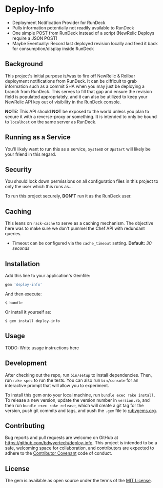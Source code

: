 # Deploy-Info
* Deployment Notification Provider for RunDeck
* Pulls information potentially not readily available to RunDeck
* One simple POST from RunDeck instead of a script (NewRelic Deploys require a JSON POST)
* Maybe Eventually: Record last deployed revision locally and feed it back for consumption/display inside RunDeck

## Background
This project's initial purpose is/was to fire off NewRelic & Rollbar deployment notifications from RunDeck.  It can be difficult to grab information such as a commit SHA when you may just be deploying a branch from RunDeck.  This serves to fill that gap and ensure the revision field is populated appropriately, and it can also be utilized to keep your NewRelic API key out of visibility in the RunDeck console.

**NOTE:** This API should **NOT** be exposed to the world unless you plan to secure it with a reverse-proxy or something.  It is intended to only be bound to `localhost` on the same server as RunDeck.

## Running as a Service
You'll likely want to run this as a service, `SystemD` or `Upstart` will likely be your friend in this regard.

## Security
You should lock down permissions on all configuration files in this project to only the user which this runs as...

To run this project securely, **DON'T** run it as the RunDeck user.

## Caching
This leans on `rack-cache` to serve as a caching mechanism.  The objective here was to make sure we don't pummel the Chef API with redundant queries.
* Timeout can be configured via the `cache_timeout` setting. **Default:** *30 seconds*


## Installation

Add this line to your application's Gemfile:

```ruby
gem 'deploy-info'
```

And then execute:

    $ bundle

Or install it yourself as:

    $ gem install deploy-info

## Usage

TODO: Write usage instructions here

## Development

After checking out the repo, run `bin/setup` to install dependencies. Then, run `rake spec` to run the tests. You can also run `bin/console` for an interactive prompt that will allow you to experiment.

To install this gem onto your local machine, run `bundle exec rake install`. To release a new version, update the version number in `version.rb`, and then run `bundle exec rake release`, which will create a git tag for the version, push git commits and tags, and push the `.gem` file to [rubygems.org](https://rubygems.org).

## Contributing

Bug reports and pull requests are welcome on GitHub at https://github.com/bdwyertech/deploy-info. This project is intended to be a safe, welcoming space for collaboration, and contributors are expected to adhere to the [Contributor Covenant](http://contributor-covenant.org) code of conduct.


## License

The gem is available as open source under the terms of the [MIT License](http://opensource.org/licenses/MIT).
